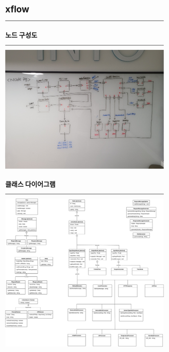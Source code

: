 # xflow

---

## 노드 구성도

---

<img src="./image/node_diagram.jpg" />

## 클래스 다이어그램

---

<img src="./image/xflow.drawio.png" />

